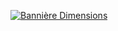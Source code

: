 [![Bannière Dimensions](https://user-images.githubusercontent.com/76160668/184558469-473a16a8-0a1a-4ea8-93bd-c1cfdf3294bc.png)](https://www.youtube.com/watch?v=dQw4w9WgXcQ&ab_channel=RickAstley)
